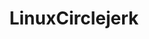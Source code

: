 ---
title: LinuxCirclejerk
crosslinks:
- linuxmasterrace
- tmsbmeta
- Art
- archlinux
- REEEEEEEEEE
- linuxcirclejerkclub
- Fuckgnome
- technology
- MassdropBot
- programmingcirclejerk
- u_imguralbumbot
- Gentoo
- youtubot
- botwatch
- '2016'
- youtubefactsbot
- placestart
- autotldr
- justneckbeardthings
- linux_irl
---